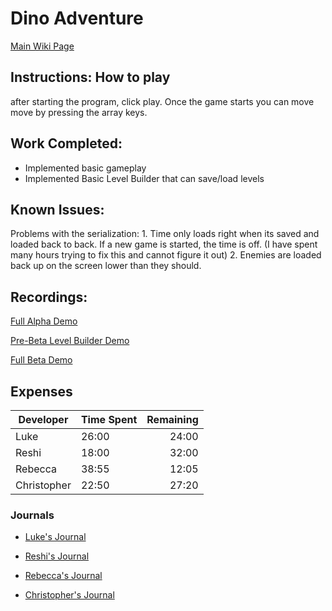 # Dino Adventure

[Main Wiki Page](https://github.com/bjucps209/spring2021-team3/wiki)

## Instructions: How to play

after starting the program, click play. Once the game starts you can move move by pressing the array keys.

## Work Completed:

* Implemented basic gameplay
* Implemented Basic Level Builder that can save/load levels 

## Known Issues:

Problems with the serialization: 1. Time only loads right when its saved and loaded back to back. If a new game is started, the time is off. (I have spent many hours trying to fix this and cannot figure it out) 2. Enemies are loaded back up on the screen lower than they should. 

## Recordings:
[Full Alpha Demo](https://youtu.be/u_dezk9elx8)

[Pre-Beta Level Builder Demo](https://youtu.be/g001WTeK34Y)

[Full Beta Demo](https://youtu.be/tHhD4oKkKjs)

## Expenses 

| Developer | Time Spent | Remaining |
| --- | --- | ---:|
| Luke | 26:00 | 24:00 |
| Reshi | 18:00 | 32:00 |
| Rebecca | 38:55 | 12:05 |
| Christopher | 22:50 | 27:20 |


### Journals

* [Luke's Journal](https://github.com/bjucps209/spring2021-team3/wiki/Luke's-Journal)

* [Reshi's Journal](https://github.com/bjucps209/spring2021-team3/wiki/Reshi's-Journal)

* [Rebecca's Journal](https://github.com/bjucps209/spring2021-team3/wiki/Rebecca's-Journal)

* [Christopher's Journal](https://github.com/bjucps209/spring2021-team3/wiki/Christopher's-Journal)

